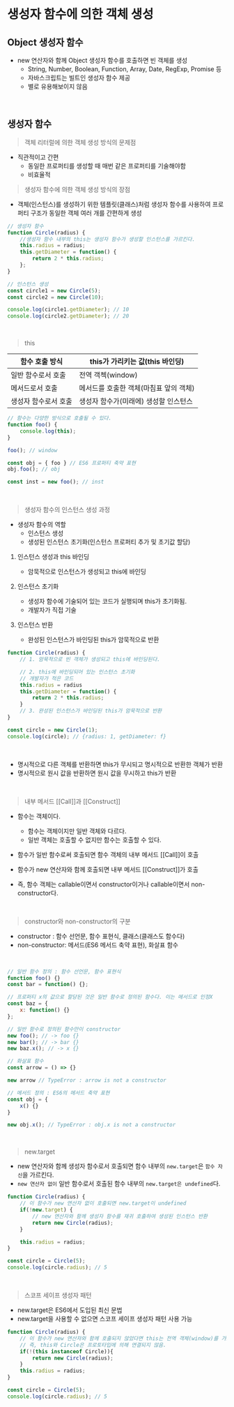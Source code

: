 # 생성자 함수에 의한 객체 생성

## Object 생성자 함수

- new 연산자와 함께 Object 생성자 함수를 호출하면 빈 객체를 생성
    - String, Number, Boolean, Function, Array, Date, RegExp, Promise 등
    - 자바스크립트는 빌트인 생성자 함수 제공
    - 별로 유용해보이지 않음

<br>

## 생성자 함수
> 객체 리터럴에 의한 객체 생성 방식의 문제점

- 직관적이고 간편
    - 동일한 프로퍼티를 생성할 때 매번 같은 프로퍼티를 기술해야함
    - 비효율적

> 생성자 함수에 의한 객체 생성 방식의 장점

- 객체(인스턴스)를 생성하기 위한 템플릿(클래스)처럼 생성자 함수를 사용하여 프로퍼티 구조가 동일한 객체 여러 개를 간편하게 생성

```javascript
// 생성자 함수
function Circle(radius) {
    //생성자 함수 내부의 this는 생성자 함수가 생성할 인스턴스를 가르킨다.
    this.radius = radius;
    this.getDiameter = function() {
        return 2 * this.radius;
    };
}

// 인스턴스 생성
const circle1 = new Circle(5);
const circle2 = new Circle(10);

console.log(circle1.getDiameter); // 10
console.log(circle2.getDiameter); // 20
```
<br>

> this

|함수 호출 방식| this가 가리키는 값(this 바인딩)|
|---|---|
|일반 함수로서 호출|전역 객첵(window)|
|메서드로서 호출|메서드를 호출한 객체(마침표 앞의 객체)|
|생성자 함수로서 호출|생성자 함수가(미래에) 생성할 인스턴스|

```javascript
// 함수는 다양한 방식으로 호출될 수 있다.
function foo() {
    console.log(this);
}

foo(); // window

const obj = { foo } // ES6 프로퍼티 축약 표현
obj.foo(); // obj

const inst = new foo(); // inst
```

<br>

> 생성자 함수의 인스턴스 생성 과정

- 생성자 함수의 역할
    - 인스턴스 생성
    - 생성된 인스턴스 초기화(인스턴스 프로퍼티 추가 및 초기값 할당)

1. 인스턴스 생성과 this 바인딩
    - 암묵적으로 인스턴스가 생성되고 this에 바인딩

2. 인스턴스 초기화
    - 생성자 함수에 기술되어 있는 코드가 실행되며 this가 초기화됨.
    - 개발자가 직접 기술 

3. 인스턴스 반환
    - 완성된 인스턴스가 바인딩된 this가 암묵적으로 반환

```javascript
function Circle(radius) {
    // 1. 암묵적으로 빈 객체가 생성되고 this에 바인딩된다.

    // 2. this에 바인딩되어 있는 인스턴스 초기화
    // 개발자가 적은 코드
    this.radius = radius
    this.getDiameter = function() {
        return 2 * this.radius;
    }
    // 3. 완성된 인스턴스가 바인딩된 this가 암묵적으로 반환
}

const circle = new Circle(1);
console.log(circle); // {radius: 1, getDiameter: f}
```

<br>

- 명시적으로 다른 객체를 반환하면 this가 무시되고 명시적으로 반환한 객체가 반환
- 명시적으로 원시 값을 반환하면 원시 값을 무시하고 this가 반환

<br>

> 내부 메서드 [[Call]]과 [[Construct]]

- 함수는 객체이다.
    - 함수는 객체이지만 일반 객체와 다르다.
    - 일반 객체는 호출할 수 없지만 함수는 호출할 수 있다.

- 함수가 일반 함수로써 호출되면 함수 객체의 내부 메서드 [[Call]]이 호출
- 함수가 new 연산자와 함께 호출되면 내부 메서드 [[Construct]]가 호출
- 즉, 함수 객체는 callable이면서 constructor이거나 callable이면서 non-constructor다.

<br>

> constructor와 non-constructor의 구분

- constructor : 함수 선언문, 함수 표현식, 클래스(클래스도 함수다)
- non-constructor: 메서드(ES6 메서드 축약 표현), 화살표 함수

<br>

```javascript
// 일반 함수 정의 : 함수 선언문, 함수 표현식
function foo() {}
const bar = function() {};

// 프로퍼티 x의 값으로 할당된 것은 일반 함수로 정의된 함수다. 이는 메서드로 인정X
const baz = {
    x: function() {}
};

// 일반 함수로 정의된 함수만이 constructor
new foo(); // -> foo {}
new bar(); // -> bar {}
new baz.x(); // -> x {}

// 화살표 함수
const arrow = () => {}

new arrow // TypeError : arrow is not a constructor

// 메서드 정의 : ES6의 메서드 축약 표현
const obj = {
    x() {}
}

new obj.x(); // TypeError : obj.x is not a constructor
```

<br>

> new.target

- new 연산자와 함께 생성자 함수로서 호출되면 함수 내부의 `new.target`은 `함수 자신`을 가르킨다.
- `new 연산자 없이` 일반 함수로서 호출된 함수 내부의 `new.target은 undefined`다.

```javascript
function Circle(radius) {
    // 이 함수가 new 연산자 없이 호출되면 new.target이 undefined
    if(!new.target) {
        // new 연산자와 함께 생성자 함수를 재귀 호출하여 생성된 인스턴스 반환
        return new Circle(radius);
    }

    this.radius = radius;
}

const circle = Circle(5);
console.log(circle.radius); // 5
```

<br>

> 스코프 세이프 생성자 패턴
- new.target은 ES6에서 도입된 최신 문법
- new.target을 사용할 수 없으면 스코프 세이프 생성자 패턴 사용 가능

```javascript
function Circle(radius) {
    // 이 함수가 new 연산자와 함께 호출되지 않았다면 this는 전역 객체(window)를 가르킨다.
    // 즉, this와 Circle은 프로토타입에 의해 연결되지 않음.
    if(!(this instanceof Circle)){
        return new Circle(radius);
    }
    this.radius = radius;
}

const circle = Circle(5);
console.log(circle.radius); // 5
```